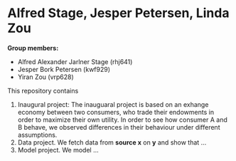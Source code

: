 # Alfred Stage, Jesper Petersen, Linda Zou

**Group members:**
- Alfred Alexander Jarlner Stage (rhj641)
- Jesper Bork Petersen (kwf929)
- Yiran Zou (vrp628)

This repository contains  
1. Inaugural project:
   The inauguaral project is based on an exhange economy between two consumers, who trade their endowments in order to maximize their own utility. In order to see how consumer A     and B behave, we observed differences in their behaviour under different assumptions.
3. Data project. We fetch data from **source x** on **y** and show that ...
4. Model project. We model ...

